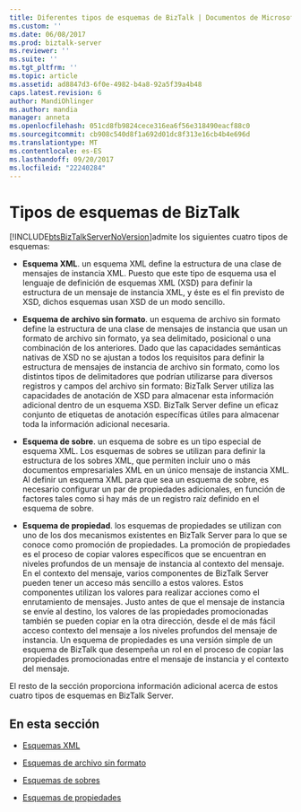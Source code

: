 ```yaml
---
title: Diferentes tipos de esquemas de BizTalk | Documentos de Microsoft
ms.custom: ''
ms.date: 06/08/2017
ms.prod: biztalk-server
ms.reviewer: ''
ms.suite: ''
ms.tgt_pltfrm: ''
ms.topic: article
ms.assetid: ad8847d3-6f0e-4982-b4a8-92a5f39a4b48
caps.latest.revision: 6
author: MandiOhlinger
ms.author: mandia
manager: anneta
ms.openlocfilehash: 051cd8fb9824cece316ea6f56e318490eacf88c0
ms.sourcegitcommit: cb908c540d8f1a692d01dc8f313e16cb4b4e696d
ms.translationtype: MT
ms.contentlocale: es-ES
ms.lasthandoff: 09/20/2017
ms.locfileid: "22240284"
---
```

# <a name="different-types-of-biztalk-schemas"></a>Tipos de esquemas de BizTalk
[!INCLUDE[btsBizTalkServerNoVersion](../includes/btsbiztalkservernoversion-md.md)]admite los siguientes cuatro tipos de esquemas:  
  
-   **Esquema XML**. un esquema XML define la estructura de una clase de mensajes de instancia XML. Puesto que este tipo de esquema usa el lenguaje de definición de esquemas XML (XSD) para definir la estructura de un mensaje de instancia XML, y éste es el fin previsto de XSD, dichos esquemas usan XSD de un modo sencillo.  
  
-   **Esquema de archivo sin formato**. un esquema de archivo sin formato define la estructura de una clase de mensajes de instancia que usan un formato de archivo sin formato, ya sea delimitado, posicional o una combinación de los anteriores. Dado que las capacidades semánticas nativas de XSD no se ajustan a todos los requisitos para definir la estructura de mensajes de instancia de archivo sin formato, como los distintos tipos de delimitadores que podrían utilizarse para diversos registros y campos del archivo sin formato: BizTalk Server utiliza las capacidades de anotación de XSD para almacenar esta información adicional dentro de un esquema XSD. BizTalk Server define un eficaz conjunto de etiquetas de anotación específicas útiles para almacenar toda la información adicional necesaria.  
  
-   **Esquema de sobre**. un esquema de sobre es un tipo especial de esquema XML. Los esquemas de sobres se utilizan para definir la estructura de los sobres XML, que permiten incluir uno o más documentos empresariales XML en un único mensaje de instancia XML. Al definir un esquema XML para que sea un esquema de sobre, es necesario configurar un par de propiedades adicionales, en función de factores tales como si hay más de un registro raíz definido en el esquema de sobre.  
  
-   **Esquema de propiedad**. los esquemas de propiedades se utilizan con uno de los dos mecanismos existentes en BizTalk Server para lo que se conoce como promoción de propiedades. La promoción de propiedades es el proceso de copiar valores específicos que se encuentran en niveles profundos de un mensaje de instancia al contexto del mensaje. En el contexto del mensaje, varios componentes de BizTalk Server pueden tener un acceso más sencillo a estos valores. Estos componentes utilizan los valores para realizar acciones como el enrutamiento de mensajes. Justo antes de que el mensaje de instancia se envíe al destino, los valores de las propiedades promocionadas también se pueden copiar en la otra dirección, desde el de más fácil acceso contexto del mensaje a los niveles profundos del mensaje de instancia. Un esquema de propiedades es una versión simple de un esquema de BizTalk que desempeña un rol en el proceso de copiar las propiedades promocionadas entre el mensaje de instancia y el contexto del mensaje.  
  
 El resto de la sección proporciona información adicional acerca de estos cuatro tipos de esquemas en BizTalk Server.  
  
## <a name="in-this-section"></a>En esta sección  
  
-   [Esquemas XML](../core/xml-schemas.md)  
  
-   [Esquemas de archivo sin formato](../core/flat-file-schemas.md)  
  
-   [Esquemas de sobres](../core/envelope-schemas.md)  
  
-   [Esquemas de propiedades](../core/property-schemas.md)